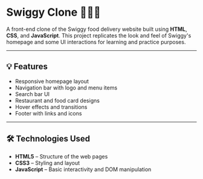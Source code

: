 # Swiggy Clone 🍔🚴‍♂️

A front-end clone of the Swiggy food delivery website built using **HTML**, **CSS**, and **JavaScript**. This project replicates the look and feel of Swiggy's homepage and some UI interactions for learning and practice purposes.

---

## 💡 Features

- Responsive homepage layout
- Navigation bar with logo and menu items
- Search bar UI
- Restaurant and food card designs
- Hover effects and transitions
- Footer with links and icons

---

## 🛠 Technologies Used

- **HTML5** – Structure of the web pages
- **CSS3** – Styling and layout
- **JavaScript** – Basic interactivity and DOM manipulation
